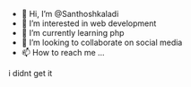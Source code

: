 - 👋 Hi, I’m @Santhoshkaladi
- 👀 I’m interested in web development
- 🌱 I’m currently learning php
- 💞️ I’m looking to collaborate on social media
- 📫 How to reach me ...

<!---
Santhoshkaladi/Santhoshkaladi is a ✨ special ✨ repository because its `README.md` (this file) appears on your GitHub profile.
You can click the Preview link to take a look at your changes.
--->
i didnt get it
